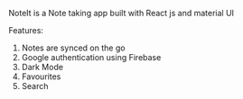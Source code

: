 NoteIt is a Note taking app built with React js and material UI

Features: 

1. Notes are synced on the go 
2. Google authentication using Firebase
3. Dark Mode 
4. Favourites
5. Search
